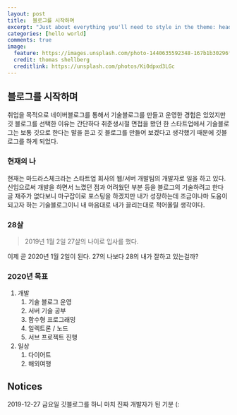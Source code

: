 ```yaml
---
layout: post
title:  블로그를 시작하며
excerpt: "Just about everything you'll need to style in the theme: headings, paragraphs, blockquotes, tables, code blocks, and more."
categories: [hello world]
comments: true
image:
  feature: https://images.unsplash.com/photo-1440635592348-167b1b30296f?crop=entropy&dpr=2&fit=crop&fm=jpg&h=475&ixjsv=2.1.0&ixlib=rb-0.3.5&q=50&w=1250
  credit: thomas shellberg
  creditlink: https://unsplash.com/photos/Ki0dpxd3LGc
---
```


## 블로그를 시작하며

취업을 목적으로 네이버블로그를 통해서 기술블로그를 만들고 운영한 경험은 있었지만 
깃 블로그를 선택한 이유는 간단하다 
취준생시절 면접을 봤던 한 스타트업에서 기술블로그는 보통 깃으로 한다는 말을 듣고
깃 블로그를 만들어 보겠다고 생각했기 때문에 깃블로그를 하게 되었다.

### 현재의 나

현재는 마드라스체크라는 스타트업 회사의 웹/서버 개발팀의 개발자로 일을 하고 있다.
신입으로써 개발을 하면서 느꼈던 점과 어려웠던 부분 등을 블로그의 기술하려고 한다
글 재주가 없다보니 마구잡이로 포스팅을 하겠지만 내가 성장하는데 조금이나마 도움이 되고자 하는 기술블로그이니 내 마음대로 내가 끌리는대로 적어올릴 생각이다.

### 28살

> 2019년 1월 2일 27살의 나이로 입사를 했다.

이제 곧 2020년 1월 2일이 된다. 
27의 나보다 28의 내가 잘하고 있는걸까?

### 2020년 목표

1. 개발
   1. 기술 블로그 운영
   2. 서버 기술 공부
   3. 함수형 프로그래밍
   4. 일렉트론 / 노드
   5. 서브 프로젝트 진행
2. 일상
   1. 다이어트
   2. 해외여행 

## Notices

2019-12-27 금요일
깃블로그를 하니 마치 진짜 개발자가 된 기분 (: